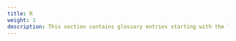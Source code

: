 ```yaml
---
title: R
weight: 1
description: This section contains glossary entries starting with the letter **R**.
---
```


